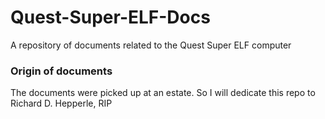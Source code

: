 # Quest-Super-ELF-Docs
A repository of documents related to the Quest Super ELF computer

### Origin of documents
The documents were picked up at an estate.
So I will dedicate this repo to Richard D. Hepperle, RIP
